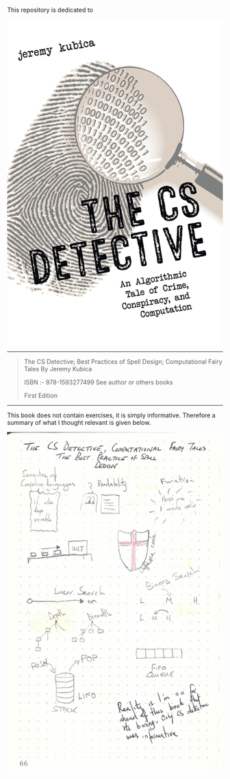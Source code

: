 This repository is dedicated to

![book_cover](book_cover.jpg)


---

> The CS Detective; Best Practices of Spell Design; Computational Fairy Tales By Jeremy Kubica
>
> ISBN :- 978-1593277499 
> See author or others books
>
> First Edition

---

This book does not contain exercises, it is simply informative. Therefore a summary of what I thought relevant is given below. 

![the_cs_detective](the_cs_detective.jpg)


